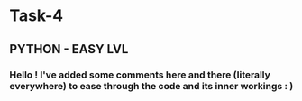 # Task-4
## PYTHON - EASY LVL

### Hello ! I've added some comments here and there (literally everywhere) to ease through the code and its inner workings : ) 

